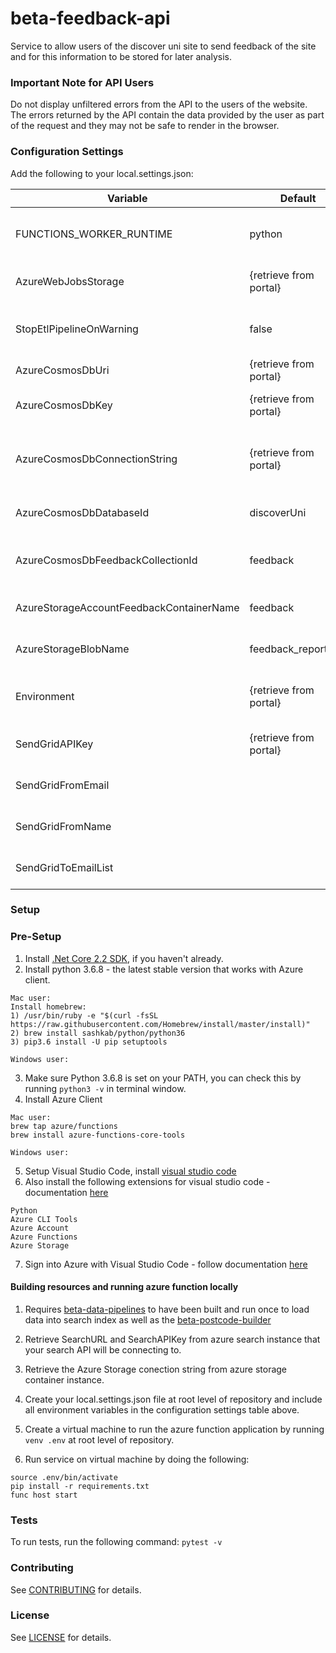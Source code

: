 beta-feedback-api
=================
Service to allow users of the discover uni site to send feedback of the site and for this information to be stored for later analysis.

### Important Note for API Users 
Do not display unfiltered errors from the API to the users of the website. The errors returned by the API contain the data provided by the user as part of the request and they may not be safe to render in the browser.

### Configuration Settings

Add the following to your local.settings.json:

| Variable                                 | Default                | Description                                                  |
| ---------------------------------------- | ---------------------- | ------------------------------------------------------------ |
| FUNCTIONS_WORKER_RUNTIME                 | python                 | The programming language the function worker runs on         |
| AzureWebJobsStorage                      | {retrieve from portal} | The default endpoint to access storage account               |
| StopEtlPipelineOnWarning                 | false                  | Boolean flag to stop function worker on a warning            |
| AzureCosmosDbUri                         | {retrieve from portal} | The uri to the cosmosdb instance                             |
| AzureCosmosDbKey                         | {retrieve from portal} | The database key to access cosmosdb instance                 |
| AzureCosmosDbConnectionString            | {retrieve from portal} | The string to enable a connection to the cosomos db resource |
| AzureCosmosDbDatabaseId                  | discoverUni            | The name of the cosmosdb database                            |
| AzureCosmosDbFeedbackCollectionId        | feedback               | The name of the feedback collection/container in cosmosdb    |
| AzureStorageAccountFeedbackContainerName | feedback               | The name of the feedback container in the azure storage      |
| AzureStorageBlobName                     | feedback_report.csv    | The name of the feedback blob in the azure storage           |
| Environment                              | {retrieve from portal} | The name of the environment on which the function is running |
| SendGridAPIKey                           | {retrieve from portal} | The API key used by the SendGrid client                      |
| SendGridFromEmail                        |                        | The e-mail address used to send automated e-mails            |
| SendGridFromName                         |                        | The name used to send automated e-mails                      |
| SendGridToEmailList                      |                        | The list of e-mails that will recieve automated e-mails      |

### Setup

### Pre-Setup

1) Install [.Net Core 2.2 SDK](https://dotnet.microsoft.com/download), if you haven't already.
2) Install python 3.6.8 - the latest stable version that works with Azure client.
```
Mac user:
Install homebrew:
1) /usr/bin/ruby -e "$(curl -fsSL https://raw.githubusercontent.com/Homebrew/install/master/install)"
2) brew install sashkab/python/python36
3) pip3.6 install -U pip setuptools

Windows user:
```
3) Make sure Python 3.6.8 is set on your PATH, you can check this by running `python3 -v` in terminal window.
4) Install Azure Client
```
Mac user:
brew tap azure/functions
brew install azure-functions-core-tools

Windows user:
```
5) Setup Visual Studio Code, install [visual studio code](https://code.visualstudio.com/)
6) Also install the following extensions for visual studio code - documentation [here](https://code.visualstudio.com/docs/editor/extension-gallery)

```
Python
Azure CLI Tools
Azure Account
Azure Functions
Azure Storage
```

7) Sign into Azure with Visual Studio Code - follow documentation [here](https://docs.microsoft.com/en-us/azure/azure-functions/tutorial-vs-code-serverless-python#_sign-in-to-azure)

#### Building resources and running azure function locally

1) Requires [beta-data-pipelines](https://github.com/office-for-students/beta-data-pipelines) to have been built and run once to load data into search index as well as the [beta-postcode-builder](https://github.com/office-for-students/beta-postcode-builder)

2) Retrieve SearchURL and SearchAPIKey from azure search instance that your search API will be connecting to.

3) Retrieve the Azure Storage conection string from azure storage container instance.

3) Create your local.settings.json file at root level of repository and include all environment variables in the configuration settings table above.

6) Create a virtual machine to run the azure function application by running `venv .env` at root level of repository.

7) Run service on virtual machine by doing the following:
```
source .env/bin/activate
pip install -r requirements.txt
func host start
```

### Tests

To run tests, run the following command: `pytest -v`

### Contributing

See [CONTRIBUTING](CONTRIBUTING.md) for details.

### License

See [LICENSE](LICENSE.md) for details.